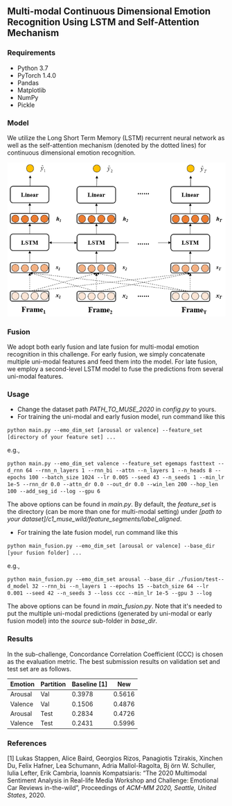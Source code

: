 ## Multi-modal Continuous Dimensional Emotion Recognition Using LSTM and Self-Attention Mechanism


### Requirements
- Python 3.7
- PyTorch 1.4.0
- Pandas
- Matplotlib
- NumPy
- Pickle

### Model
We utilize the Long Short Term Memory (LSTM) recurrent neural network as well as the
self-attention mechanism (denoted by the dotted lines) for continuous dimensional emotion recognition.

![Architecture](imgs/model.png?raw=true "An overview of our model")


### Fusion
We adopt both early fusion and late fusion for multi-modal emotion
recognition in this challenge. For early fusion, we simply concatenate
multiple uni-modal features and feed them into the model. For late fusion,
we employ a second-level LSTM model to fuse the predictions from
several uni-modal features.

### Usage
- Change the dataset path *PATH_TO_MUSE_2020* in *config.py* to yours.
- For training the uni-modal and early fusion model, run command like this
```
python main.py --emo_dim_set [arousal or valence] --feature_set [directory of your feature set] ...
```
e.g.,
```
python main.py --emo_dim_set valence --feature_set egemaps fasttext --d_rnn 64 --rnn_n_layers 1 --rnn_bi --attn --n_layers 1 --n_heads 8 --epochs 100 --batch_size 1024 --lr 0.005 --seed 43 --n_seeds 1 --min_lr 1e-5 --rnn_dr 0.0 --attn_dr 0.0 --out_dr 0.0 --win_len 200 --hop_len 100 --add_seg_id --log --gpu 6
```
The above options can be found in *main.py*. By default, the *feature_set* is the directory (can be more than one for multi-modal setting) under *[path to your dataset]/c1_muse_wild/feature_segments/label_aligned*. 
- For training the late fusion model, run command like this
```
python main_fusion.py --emo_dim_set [arousal or valence] --base_dir [your fusion folder] ...
```
e.g.,
```
python main_fusion.py --emo_dim_set arousal --base_dir ./fusion/test--d_model 32 --rnn_bi --n_layers 1 --epochs 15 --batch_size 64 --lr 0.001 --seed 42 --n_seeds 3 --loss ccc --min_lr 1e-5 --gpu 3 --log
```
The above options can be found in *main_fusion.py*. Note that it's needed to put the multiple uni-modal predictions (generated by uni-modal or early fusion model) into the *source* sub-folder in *base_dir*.



### Results
In the sub-challenge, Concordance Correlation Coefficient (CCC) is chosen as the evaluation metric.
The best submission results on validation set and test set are as follows.

| Emotion  | Partition | Baseline [1] | New
| ------------- | ------------- | ------------- | ------------- | 
| Arousal  | Val  | 0.3978 | 0.5616 |
| Valence  | Val  | 0.1506 | 0.4876 |
| Arousal  | Test  | 0.2834 | 0.4726 |
| Valence  | Test  | 0.2431 | 0.5996 |


### References

[1] Lukas Stappen, Alice Baird, Georgios Rizos, Panagiotis Tzirakis, Xinchen Du, Felix Hafner, Lea Schumann, Adria Mallol-Ragolta, Bj ̈orn W. Schuller, Iulia Lefter, Erik Cambria, Ioannis Kompatsiaris: “The 2020 Multimodal Sentiment Analysis in Real-life Media Workshop and Challenge: Emotional Car Reviews in-the-wild”, Proceedings of *ACM-MM 2020, Seattle, United States*, 2020.
